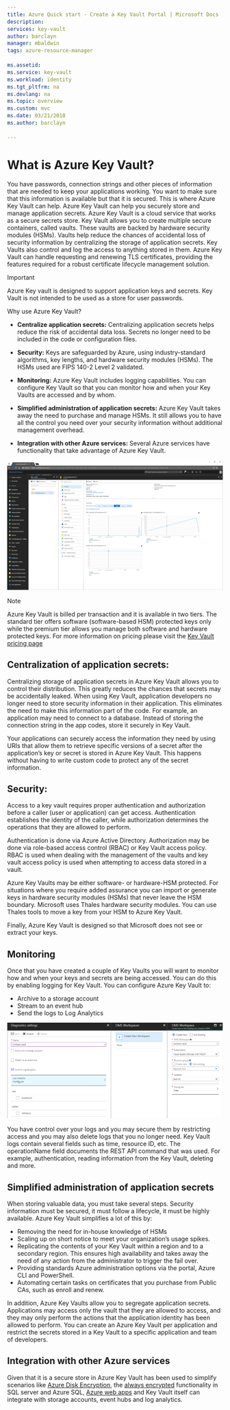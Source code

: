 ```yaml
---
title: Azure Quick start - Create a Key Vault Portal | Microsoft Docs
description: 
services: key-vault
author: barclayn
manager: mbaldwin
tags: azure-resource-manager

ms.assetid: 
ms.service: key-vault
ms.workload: identity
ms.tgt_pltfrm: na
ms.devlang: na
ms.topic: overview
ms.custom: mvc
ms.date: 03/21/2018
ms.author: barclayn

---
```

# What is Azure Key Vault?

You have passwords, connection strings and other pieces of information that are needed to keep your applications working. You want to make sure that this information is available but that it is secured. This is where Azure Key Vault can help. Azure Key Vault can help you securely store and manage application secrets.
Azure Key Vault is a cloud service that works as a secure secrets store. Key Vault allows you to create multiple secure containers, called vaults. These vaults are backed by hardware security modules (HSMs). Vaults help reduce the chances of accidental loss of security information by centralizing the storage of application secrets. Key Vaults also control and log the access to anything stored in them. Azure Key Vault can handle requesting and renewing TLS certificates, providing the features required for a robust certificate lifecycle management solution.

>[!IMPORTANT] 
> Azure Key vault is designed to support application keys and secrets. Key Vault is not intended to be used as a store for user passwords.

Why use Azure Key Vault?

- **Centralize application secrets:** Centralizing application secrets helps reduce the risk of accidental data loss. Secrets no longer need to be included in the code or configuration files.  

- **Security:** Keys are safeguarded by Azure, using industry-standard algorithms, key lengths, and hardware security modules (HSMs). The HSMs used are FIPS 140-2 Level 2 validated. 

- **Monitoring:** Azure Key Vault includes logging capabilities. You can configure Key Vault so that you can monitor how and when your Key Vaults are accessed and by whom.  

- **Simplified administration of application secrets:** Azure Key Vault takes away the need to purchase and manage HSMs. It still allows you to have all the control you need over your security information without additional management overhead.   

- **Integration with other Azure services:** Several Azure services have functionality that take advantage of Azure Key Vault.

![](./media/key-vault-overview/key-vault-main-overview.png)

>[!NOTE]
> Azure Key Vault is billed per transaction and it is available in two tiers. The standard tier offers software (software-based HSM) protected keys only while the premium tier allows you manage both software and hardware protected keys. For more information on pricing please visit the [Key Vault pricing page]( https://azure.microsoft.com/pricing/details/key-vault/)

## Centralization of application secrets:

Centralizing storage of application secrets in Azure Key Vault allows you to control their distribution. This greatly reduces the chances that secrets may be accidentally leaked. When using Key Vault, application developers no longer need to store security information in their application. This eliminates the need to make this information part of the code. For example, an application may need to connect to a database. Instead of storing the connection string in the app codes, store it securely in Key Vault.  

Your applications can securely access the information they need by using URIs that allow them to retrieve specific versions of a secret after the application’s key or secret is stored in Azure Key Vault. This happens without having to write custom code to protect any of the secret information. 

## Security:

Access to a key vault requires proper authentication and authorization before a caller (user or application) can get access. Authentication establishes the identity of the caller, while authorization determines the operations that they are allowed to perform.

Authentication is done via Azure Active Directory. Authorization may be done via role-based access control (RBAC) or Key Vault access policy. RBAC is used when dealing with the management of the vaults and key vault access policy is used when attempting to access data stored in a vault.

Azure Key Vaults may be either software- or hardware-HSM protected. For situations where you require added assurance you can import or generate keys in hardware security modules (HSMs) that never leave the HSM boundary. Microsoft uses Thales hardware security modules. You can use Thales tools to move a key from your HSM to Azure Key Vault. 

Finally, Azure Key Vault is designed so that Microsoft does not see or extract your keys.

## Monitoring

Once that you have created a couple of Key Vaults you will want to monitor how and when your keys and secrets are being accessed. You can do this by enabling logging for Key Vault. You can configure Azure Key Vault to:

- Archive to a storage account
- Stream to an event hub
- Send the logs to Log Analytics

![](./media/key-vault-overview/diagnostic-settings.png)

You have control over your logs and you may secure them by restricting access and you may also delete logs that you no longer need.
Key Vault logs contain several fields such as time, resource ID, etc. The operationName field documents the REST API command that was used. For example, authentication, reading information from the Key Vault, deleting and more.

## Simplified administration of application secrets

When storing valuable data, you must take several steps. Security information must be secured, it must follow a lifecycle, it must be highly available. Azure Key Vault simplifies a lot of this by:

- Removing the need for in-house knowledge of HSMs
- Scaling up on short notice to meet your organization’s usage spikes.
- Replicating the contents of your Key Vault within a region and to a secondary region. This ensures high availability and takes away the need of any action from the administrator to trigger the fail over.
- Providing standards Azure administration options via the portal, Azure CLI and PowerShell. 
- Automating certain tasks on certificates that you purchase from Public CAs, such as enroll and renew. 

In addition, Azure Key Vaults allow you to segregate application secrets. Applications may access only the vault that they are allowed to access, and they may only perform the actions that the application identity has been allowed to perform. You can create an Azure Key Vault per application and restrict the secrets stored in a Key Vault to a specific application and team of developers.

## Integration with other Azure services

Given that it is a secure store in Azure Key Vault has been used to simplify scenarios like [Azure Disk Encryption](../security/azure-security-disk-encryption.md), the [always encrypted]( https://docs.microsoft.com/sql/relational-databases/security/encryption/always-encrypted-database-engine) functionality in SQL server and Azure SQL, [Azure web apps]( https://docs.microsoft.com/azure/app-service/web-sites-purchase-ssl-web-site) and Key Vault itself can integrate with storage accounts, event hubs and log analytics.
